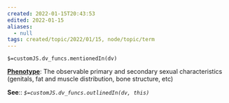 ```yaml
---
created: 2022-01-15T20:43:53 
edited: 2022-01-15
aliases:
  - null
tags: created/topic/2022/01/15, node/topic/term
---
```

`$=customJS.dv_funcs.mentionedIn(dv)`

**[Phenotype](https://en.wikipedia.org/wiki/Phenotype)**: The observable primary and secondary sexual characteristics (genitals, fat and muscle distribution, bone structure, etc)

**See**::
*`$=customJS.dv_funcs.outlinedIn(dv, this)`*